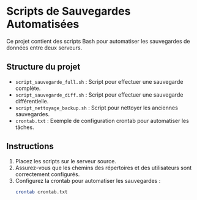 # Scripts de Sauvegardes Automatisées

Ce projet contient des scripts Bash pour automatiser les sauvegardes de données entre deux serveurs.

## Structure du projet

- `script_sauvegarde_full.sh` : Script pour effectuer une sauvegarde complète.
- `script_sauvegarde_diff.sh` : Script pour effectuer une sauvegarde différentielle.
- `script_nettoyage_backup.sh` : Script pour nettoyer les anciennes sauvegardes.
- `crontab.txt` : Exemple de configuration crontab pour automatiser les tâches.

## Instructions

1. Placez les scripts sur le serveur source.
2. Assurez-vous que les chemins des répertoires et des utilisateurs sont correctement configurés.
3. Configurez la crontab pour automatiser les sauvegardes :
   ```bash
   crontab crontab.txt

